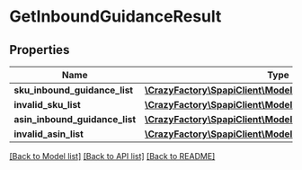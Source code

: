 # GetInboundGuidanceResult

## Properties
Name | Type | Description | Notes
------------ | ------------- | ------------- | -------------
**sku_inbound_guidance_list** | [**\CrazyFactory\SpapiClient\Model\SKUInboundGuidanceList**](SKUInboundGuidanceList.md) |  | [optional] 
**invalid_sku_list** | [**\CrazyFactory\SpapiClient\Model\InvalidSKUList**](InvalidSKUList.md) |  | [optional] 
**asin_inbound_guidance_list** | [**\CrazyFactory\SpapiClient\Model\ASINInboundGuidanceList**](ASINInboundGuidanceList.md) |  | [optional] 
**invalid_asin_list** | [**\CrazyFactory\SpapiClient\Model\InvalidASINList**](InvalidASINList.md) |  | [optional] 

[[Back to Model list]](../README.md#documentation-for-models) [[Back to API list]](../README.md#documentation-for-api-endpoints) [[Back to README]](../README.md)


